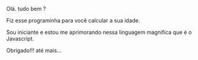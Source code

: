 Olá. tudo bem ? <br>

  Fiz esse programinha para você calcular a sua idade.

 Sou iniciante e estou me aprimorando nessa linguagem magnifica que é o Javascript.

 Obrigado!!! até mais...